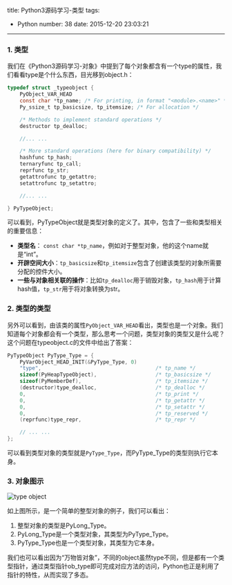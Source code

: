 title: Python3源码学习-类型
tags:
  - Python
number: 38
date: 2015-12-20 23:03:21
---

### 1. 类型

我们在《Python3源码学习-对象》中提到了每个对象都含有一个type的属性，我们看看type是个什么东西，目光移到object.h：

``` c
typedef struct _typeobject {
    PyObject_VAR_HEAD
    const char *tp_name; /* For printing, in format "<module>.<name>" */
    Py_ssize_t tp_basicsize, tp_itemsize; /* For allocation */

    /* Methods to implement standard operations */
    destructor tp_dealloc;

    //... ...

    /* More standard operations (here for binary compatibility) */
    hashfunc tp_hash;
    ternaryfunc tp_call;
    reprfunc tp_str;
    getattrofunc tp_getattro;
    setattrofunc tp_setattro;

    //... ...

} PyTypeObject;
```

<!--more-->

可以看到，PyTypeObject就是类型对象的定义了。其中，包含了一些和类型相关的重要信息：
- **类型名**： `const char *tp_name`，例如对于整型对象，他的这个name就是“int”。
- **开辟空间大小**：`tp_basicsize`和`tp_itemsize`包含了创建该类型的对象所需要分配的控件大小。
- **一些与对象相关联的操作**：比如`tp_dealloc`用于销毁对象，`tp_hash`用于计算hash值，`tp_str`用于将对象转换为str。
### 2. 类型的类型

另外可以看到，由该类的属性`PyObject_VAR_HEAD`看出，类型也是一个对象。我们知道每个对象都会有一个类型，那么思考一个问题，类型对象的类型又是什么呢？这个问题在typeobject.c的文件中给出了答案：

``` c
PyTypeObject PyType_Type = {
    PyVarObject_HEAD_INIT(&PyType_Type, 0)
    "type",                                     /* tp_name */
    sizeof(PyHeapTypeObject),                   /* tp_basicsize */
    sizeof(PyMemberDef),                        /* tp_itemsize */
    (destructor)type_dealloc,                   /* tp_dealloc */
    0,                                          /* tp_print */
    0,                                          /* tp_getattr */
    0,                                          /* tp_setattr */
    0,                                          /* tp_reserved */
    (reprfunc)type_repr,                        /* tp_repr */

    // ... ...
};
```

可以看到类型对象的类型就是`PyType_Type`，而PyType_Type的类型则执行它本身。
### 3. 对象图示

![type object](https://cloud.githubusercontent.com/assets/1736354/11918443/66f1c2c6-a76c-11e5-8838-f742ec215af2.png)

如上图所示，是一个简单的整型对象的例子，我们可以看出：
1. 整型对象的类型是PyLong_Type。
2. PyLong_Type是一个类型对象，其类型为PyType_Type。
3. PyType_Type也是一个类型对象，其类型为它本身。

我们也可以看出因为“万物皆对象”，不同的object虽然type不同，但是都有一个类型指针，通过类型指针ob_type即可完成对应方法的访问，Python也正是利用了指针的特性，从而实现了多态。
